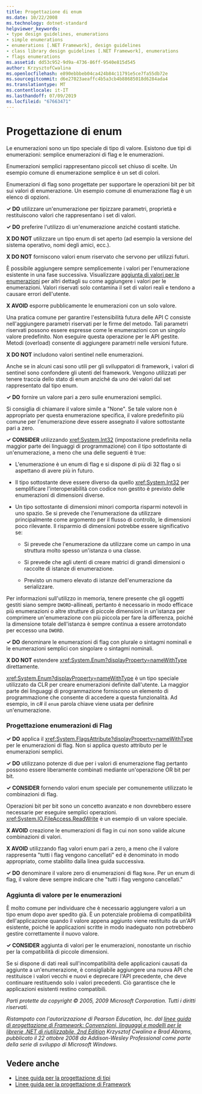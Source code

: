 ```yaml
---
title: Progettazione di enum
ms.date: 10/22/2008
ms.technology: dotnet-standard
helpviewer_keywords:
- type design guidelines, enumerations
- simple enumerations
- enumerations [.NET Framework], design guidelines
- class library design guidelines [.NET Framework], enumerations
- flags enumerations
ms.assetid: dd53c952-9d9a-4736-86ff-9540e815d545
author: KrzysztofCwalina
ms.openlocfilehash: e890ebbbeb04ca424b84c11791e5ce7fa55db72e
ms.sourcegitcommit: d6e27023aeaffc4b5a3cb4b88685018d6284ada4
ms.translationtype: MT
ms.contentlocale: it-IT
ms.lasthandoff: 07/09/2019
ms.locfileid: "67663471"
---
```

# <a name="enum-design"></a>Progettazione di enum

Le enumerazioni sono un tipo speciale di tipo di valore. Esistono due tipi di enumerazioni: semplice enumerazioni di flag e le enumerazioni.

Enumerazioni semplici rappresentano piccoli set chiuso di scelte. Un esempio comune di enumerazione semplice è un set di colori.

Enumerazioni di flag sono progettate per supportare le operazioni bit per bit sui valori di enumerazione. Un esempio comune di enumerazione flag è un elenco di opzioni.

**✓ DO** utilizzare un'enumerazione per tipizzare parametri, proprietà e restituiscono valori che rappresentano i set di valori.

**✓ DO** preferire l'utilizzo di un'enumerazione anziché costanti statiche.

**X DO NOT** utilizzare un tipo enum di set aperto (ad esempio la versione del sistema operativo, nomi degli amici, ecc.).

**X DO NOT** forniscono valori enum riservato che servono per utilizzi futuri.

È possibile aggiungere sempre semplicemente i valori per l'enumerazione esistente in una fase successiva. Visualizzare [aggiunta di valori per le enumerazioni](#add_value) per altri dettagli su come aggiungere i valori per le enumerazioni. Valori riservati solo contamina il set di valori reali e tendono a causare errori dell'utente.

**X AVOID** esporre pubblicamente le enumerazioni con un solo valore.

Una pratica comune per garantire l'estensibilità futura delle API C consiste nell'aggiungere parametri riservati per le firme del metodo. Tali parametri riservati possono essere espresse come le enumerazioni con un singolo valore predefinito. Non eseguire questa operazione per le API gestite. Metodi (overload) consente di aggiungere parametri nelle versioni future.

**X DO NOT** includono valori sentinel nelle enumerazioni.

Anche se in alcuni casi sono utili per gli sviluppatori di framework, i valori di sentinel sono confondere gli utenti del framework. Vengono utilizzati per tenere traccia dello stato di enum anziché da uno dei valori dal set rappresentato dal tipo enum.

**✓ DO** fornire un valore pari a zero sulle enumerazioni semplici.

Si consiglia di chiamare il valore simile a "None". Se tale valore non è appropriato per questa enumerazione specifica, il valore predefinito più comune per l'enumerazione deve essere assegnato il valore sottostante pari a zero.

**✓ CONSIDER** utilizzando <xref:System.Int32> (impostazione predefinita nella maggior parte dei linguaggi di programmazione) con il tipo sottostante di un'enumerazione, a meno che una delle seguenti è true:

- L'enumerazione è un enum di flag e si dispone di più di 32 flag o si aspettano di avere più in futuro.

- Il tipo sottostante deve essere diverso da quello <xref:System.Int32> per semplificare l'interoperabilità con codice non gestito è previsto delle enumerazioni di dimensioni diverse.

- Un tipo sottostante di dimensioni minori comporta risparmi notevoli in uno spazio. Se si prevede che l'enumerazione da utilizzare principalmente come argomento per il flusso di controllo, le dimensioni poco rilevante. Il risparmio di dimensioni potrebbe essere significativo se:

  - Si prevede che l'enumerazione da utilizzare come un campo in una struttura molto spesso un'istanza o una classe.

  - Si prevede che agli utenti di creare matrici di grandi dimensioni o raccolte di istanze di enumerazione.

  - Previsto un numero elevato di istanze dell'enumerazione da serializzare.

Per informazioni sull'utilizzo in memoria, tenere presente che gli oggetti gestiti siano sempre `DWORD`-allineati, pertanto è necessario in modo efficace più enumerazioni o altre strutture di piccole dimensioni in un'istanza per comprimere un'enumerazione con più piccola per fare la differenza, poiché la dimensione totale dell'istanza è sempre continua a essere arrotondato per eccesso una `DWORD`.

**✓ DO** denominare le enumerazioni di flag con plurale o sintagmi nominali e le enumerazioni semplici con singolare o sintagmi nominali.

**X DO NOT** estendere <xref:System.Enum?displayProperty=nameWithType> direttamente.

<xref:System.Enum?displayProperty=nameWithType> è un tipo speciale utilizzato da CLR per creare enumerazioni definite dall'utente. La maggior parte dei linguaggi di programmazione forniscono un elemento di programmazione che consente di accedere a questa funzionalità. Ad esempio, in c# il `enum` parola chiave viene usata per definire un'enumerazione.

<a name="design"></a>

### <a name="designing-flag-enums"></a>Progettazione enumerazioni di Flag

**✓ DO** applica il <xref:System.FlagsAttribute?displayProperty=nameWithType> per le enumerazioni di flag. Non si applica questo attributo per le enumerazioni semplici.

**✓ DO** utilizzano potenze di due per i valori di enumerazione flag pertanto possono essere liberamente combinati mediante un'operazione OR bit per bit.

**✓ CONSIDER** fornendo valori enum speciale per comunemente utilizzato le combinazioni di flag.

Operazioni bit per bit sono un concetto avanzato e non dovrebbero essere necessarie per eseguire semplici operazioni. <xref:System.IO.FileAccess.ReadWrite> è un esempio di un valore speciale.

**X AVOID** creazione le enumerazioni di flag in cui non sono valide alcune combinazioni di valori.

**X AVOID** utilizzando flag valori enum pari a zero, a meno che il valore rappresenta "tutti i flag vengono cancellati" ed è denominato in modo appropriato, come stabilito dalla linea guida successiva.

**✓ DO** denominare il valore zero di enumerazioni di flag `None`. Per un enum di flag, il valore deve sempre indicare che "tutti i flag vengono cancellati."

<a name="add_value"></a>

### <a name="adding-value-to-enums"></a>Aggiunta di valore per le enumerazioni

È molto comune per individuare che è necessario aggiungere valori a un tipo enum dopo aver spedito già. È un potenziale problema di compatibilità dell'applicazione quando il valore appena aggiunto viene restituito da un'API esistente, poiché le applicazioni scritte in modo inadeguato non potrebbero gestire correttamente il nuovo valore.

**✓ CONSIDER** aggiunta di valori per le enumerazioni, nonostante un rischio per la compatibilità di piccole dimensioni.

Se si dispone di dati reali sull'incompatibilità delle applicazioni causati da aggiunte a un'enumerazione, è consigliabile aggiungere una nuova API che restituisce i valori vecchi e nuovi e deprecare l'API precedente, che deve continuare restituendo solo i valori precedenti. Ciò garantisce che le applicazioni esistenti restino compatibili.

*Parti protette da copyright © 2005, 2009 Microsoft Corporation. Tutti i diritti riservati.*

*Ristampato con l'autorizzazione di Pearson Education, Inc. dal [linee guida di progettazione di Framework: Convenzioni, linguaggi e modelli per le librerie .NET di riutilizzabile, 2nd Edition](https://www.informit.com/store/framework-design-guidelines-conventions-idioms-and-9780321545619) Krzysztof Cwalina e Brad Abrams, pubblicato il 22 ottobre 2008 da Addison-Wesley Professional come parte della serie di sviluppo di Microsoft Windows.*

## <a name="see-also"></a>Vedere anche

- [Linee guida per la progettazione di tipi](../../../docs/standard/design-guidelines/type.md)
- [Linee guida per la progettazione di Framework](../../../docs/standard/design-guidelines/index.md)
